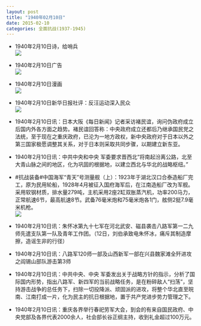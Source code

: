 ```yaml
---
layout: post
title: "1940年02月10日"
date: 2015-02-10
categories: 全面抗战(1937-1945)
---
```


<meta name="referrer" content="no-referrer" />

- 1940年2月10日诗，给哨兵 <br/><img src="https://ww2.sinaimg.cn/large/aca367d8jw1ep4o1gob8zj20ai0lyack.jpg" />

- 1940年2月10日广告 <br/><img src="https://ww2.sinaimg.cn/large/aca367d8jw1ep4maz2csbj209h0btmxx.jpg" />

- 1940年2月10日漫画 <br/><img src="https://ww1.sinaimg.cn/large/aca367d8jw1ep4kkmiwslj20e40cwabh.jpg" />

- 1940年2月10日新华日报社评：反汪运动深入民众 <br/><img src="https://ww4.sinaimg.cn/large/aca367d8jw1ep4itdiomaj211k0htah8.jpg" />

- 1940年2月10日讯：日本大阪《每日新闻》记者采访褚民谊，询问伪政府成立后国内外各方面之趋势。褚民谊回答称：中央政府成立还都后乃继承国民党之法统，至于现在之重庆政府，已沦为一地方政权，新中央政府对于日本以外之第三国家极愿调整其关系，对于日本则采取共同步骤，以期建立新东亚。 

- 1940年2月10日讯：中共中央和中央 军委要求晋西北“将南起汾离公路，北至大青山脉之间的地区，化为巩固的根据地，以建立西北与华北的战略枢纽。” 

- #抗战装备#中国海军“青天”号测量舰（上）：1923年于湖北汉口合泰造船厂完工，原为民用轮船，1928年4月被征入国府海军后，在江南造船厂改为军舰。采用软钢材质，排水量279吨，主机采用2座2缸双胀蒸汽机，功率200马力，正常航速6节，最高航速8节。武备76毫米炮和75毫米炮各1门，舷侧2挺7.9毫米机枪。 <br/><img src="https://ww3.sinaimg.cn/large/aca367d8jw1ep428g9wowj20a005zt91.jpg" />

- 1940年2月10日讯：朱怀冰第九十七军在河北武安、磁县袭击八路军第一二九师先遣支队第一队及青年工作团。（12日，刘伯承致电朱怀冰，痛斥其制造摩擦，造谣生非的行径） 

- 1940年2月10日讯：八路军120师一部及山西新军一部在兴县魏家滩全歼进攻之阎锡山部队游击第3师 

- 1940年2月10日讯：中共中央、中央 军委发出关于战略方针的指示，分析了国际国内形势，指出八路军、新四军的当前战略任务，是在粉碎敌人“扫荡”，坚持游击战争的总任务下，扫除一切投降派、顽固派的进攻，将整个华北直至皖南、江南打成一片，化为民主的抗日根据地，置于共产党进步势力管理之下。 

- 1940年2月10日讯：重庆各界举行春祀劳军大会，到会的有来自国民政府、中央党部及各界代表2000余人，社会部长谷正纲主持，收到礼金超过100万元。 

